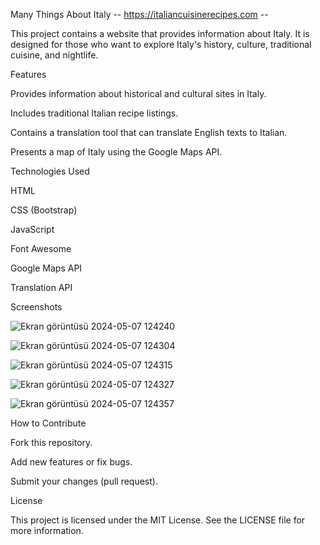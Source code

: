 Many Things About Italy -- https://italiancuisinerecipes.com --


This project contains a website that provides information about Italy. It is designed for those who want to explore Italy's history, culture, traditional cuisine, and nightlife.







Features


Provides information about historical and cultural sites in Italy.

Includes traditional Italian recipe listings.

Contains a translation tool that can translate English texts to Italian.

Presents a map of Italy using the Google Maps API.






Technologies Used


HTML

CSS (Bootstrap)

JavaScript

Font Awesome

Google Maps API

Translation API






Screenshots

![Ekran görüntüsü 2024-05-07 124240](https://github.com/enkdeveloper/many-things-about-italy/assets/119349974/683ff59f-506e-4962-b850-1a808892f84f)

![Ekran görüntüsü 2024-05-07 124304](https://github.com/enkdeveloper/many-things-about-italy/assets/119349974/c86c41fd-bfd1-4cb5-9600-bc011c2b4c60)

![Ekran görüntüsü 2024-05-07 124315](https://github.com/enkdeveloper/many-things-about-italy/assets/119349974/dffd8f3d-7d3a-46d0-a3ab-862bc97ee149)

![Ekran görüntüsü 2024-05-07 124327](https://github.com/enkdeveloper/many-things-about-italy/assets/119349974/cd1edbff-646a-4f6a-a0fe-14b6989729b1)

![Ekran görüntüsü 2024-05-07 124357](https://github.com/enkdeveloper/many-things-about-italy/assets/119349974/550a3940-097c-41ee-bcf5-585fbef338ca)






How to Contribute


Fork this repository.

Add new features or fix bugs.

Submit your changes (pull request).






License


This project is licensed under the MIT License. See the LICENSE file for more information.

